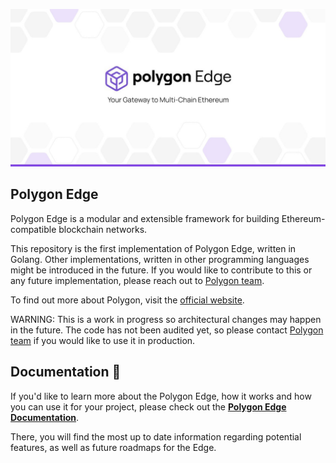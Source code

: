 
![Banner](.github/banner.jpg)

## Polygon Edge

Polygon Edge is a modular and extensible framework for building Ethereum-compatible blockchain networks.

This repository is the first implementation of Polygon Edge, written in Golang. Other implementations, written in other programming languages might be introduced in the future. If you would like to contribute to this or any future implementation, please reach out to [Polygon team](mailto:contact@polygon.technology).

To find out more about Polygon, visit the [official website](https://polygon.technology/).

WARNING: This is a work in progress so architectural changes may happen in the future. The code has not been audited yet, so please contact [Polygon team](mailto:contact@polygon.technology) if you would like to use it in production.

## Documentation 📝

If you'd like to learn more about the Polygon Edge, how it works and how you can use it for your project,
please check out the **[Polygon Edge Documentation](https://edge-docs.polygon.technology)**.

There, you will find the most up to date information regarding potential features, as well as future roadmaps for the Edge.